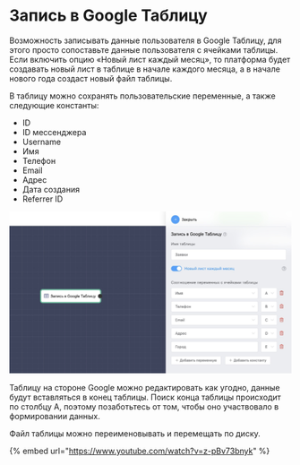 # Запись в Google Таблицу

Возможность записывать данные пользователя в Google Таблицу, для этого просто сопоставьте данные пользователя с ячейками таблицы. Если включить опцию «Новый лист каждый месяц», то платформа будет создавать новый лист в таблице в начале каждого месяца, а в начале нового года создаст новый файл таблицы.

В таблицу можно сохранять пользовательские переменные, а также следующие константы:

* ID
* ID мессенджера
* Username
* Имя
* Телефон
* Email
* Адрес
* Дата создания&#x20;
* Referrer ID

![](../../.gitbook/assets/KpItgZLV790.jpg)

Таблицу на стороне Google можно редактировать как угодно, данные будут вставляться в конец таблицы. Поиск конца таблицы происходит по столбцу А, поэтому позаботьтесь от том, чтобы оно участвовало в формировании данных.

Файл таблицы можно переименовывать и перемещать по диску.

{% embed url="https://www.youtube.com/watch?v=z-pBv73bnyk" %}
